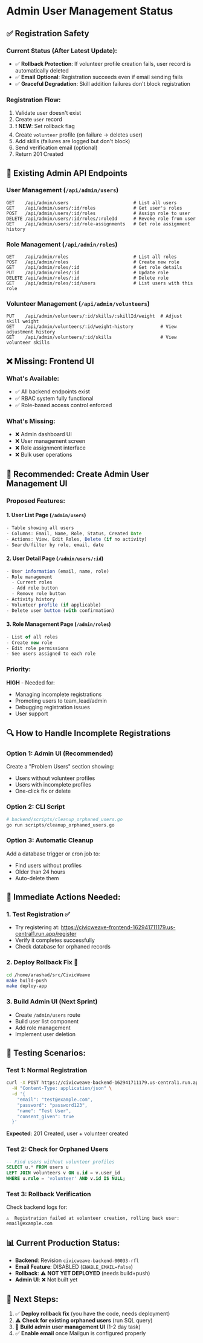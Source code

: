 # Admin User Management Status

## ✅ Registration Safety

### Current Status (After Latest Update):
- ✅ **Rollback Protection**: If volunteer profile creation fails, user record is automatically deleted
- ✅ **Email Optional**: Registration succeeds even if email sending fails
- ✅ **Graceful Degradation**: Skill addition failures don't block registration

### Registration Flow:
1. Validate user doesn't exist
2. Create `user` record
3. ❗ **NEW**: Set rollback flag
4. Create `volunteer` profile (on failure → deletes user)
5. Add skills (failures are logged but don't block)
6. Send verification email (optional)
7. Return 201 Created

## 🔧 Existing Admin API Endpoints

### User Management (`/api/admin/users`)
```
GET    /api/admin/users                        # List all users
GET    /api/admin/users/:id/roles              # Get user's roles
POST   /api/admin/users/:id/roles              # Assign role to user
DELETE /api/admin/users/:id/roles/:roleId      # Revoke role from user
GET    /api/admin/users/:id/role-assignments   # Get role assignment history
```

### Role Management (`/api/admin/roles`)
```
GET    /api/admin/roles                        # List all roles
POST   /api/admin/roles                        # Create new role
GET    /api/admin/roles/:id                    # Get role details
PUT    /api/admin/roles/:id                    # Update role
DELETE /api/admin/roles/:id                    # Delete role
GET    /api/admin/roles/:id/users              # List users with this role
```

### Volunteer Management (`/api/admin/volunteers`)
```
PUT    /api/admin/volunteers/:id/skills/:skillId/weight  # Adjust skill weight
GET    /api/admin/volunteers/:id/weight-history          # View adjustment history
GET    /api/admin/volunteers/:id/skills                  # View volunteer skills
```

## ❌ Missing: Frontend UI

### What's Available:
- ✅ All backend endpoints exist
- ✅ RBAC system fully functional
- ✅ Role-based access control enforced

### What's Missing:
- ❌ Admin dashboard UI
- ❌ User management screen
- ❌ Role assignment interface
- ❌ Bulk user operations

## 🚀 Recommended: Create Admin User Management UI

### Proposed Features:

#### 1. **User List Page** (`/admin/users`)
```jsx
- Table showing all users
- Columns: Email, Name, Role, Status, Created Date
- Actions: View, Edit Roles, Delete (if no activity)
- Search/filter by role, email, date
```

#### 2. **User Detail Page** (`/admin/users/:id`)
```jsx
- User information (email, name, role)
- Role management
  - Current roles
  - Add role button
  - Remove role button
- Activity history
- Volunteer profile (if applicable)
- Delete user button (with confirmation)
```

#### 3. **Role Management Page** (`/admin/roles`)
```jsx
- List of all roles
- Create new role
- Edit role permissions
- See users assigned to each role
```

### Priority:
**HIGH** - Needed for:
- Managing incomplete registrations
- Promoting users to team_lead/admin
- Debugging registration issues
- User support

## 🔍 How to Handle Incomplete Registrations

### Option 1: Admin UI (Recommended)
Create a "Problem Users" section showing:
- Users without volunteer profiles
- Users with incomplete profiles
- One-click fix or delete

### Option 2: CLI Script
```bash
# backend/scripts/cleanup_orphaned_users.go
go run scripts/cleanup_orphaned_users.go
```

### Option 3: Automatic Cleanup
Add a database trigger or cron job to:
- Find users without profiles
- Older than 24 hours
- Auto-delete them

## 📝 Immediate Actions Needed:

### 1. **Test Registration** ✅
- Try registering at: https://civicweave-frontend-162941711179.us-central1.run.app/register
- Verify it completes successfully
- Check database for orphaned records

### 2. **Deploy Rollback Fix** 🔄
```bash
cd /home/arashad/src/CivicWeave
make build-push
make deploy-app
```

### 3. **Build Admin UI** (Next Sprint)
- Create `/admin/users` route
- Build user list component
- Add role management
- Implement user deletion

## 🐛 Testing Scenarios:

### Test 1: Normal Registration
```bash
curl -X POST https://civicweave-backend-162941711179.us-central1.run.app/api/auth/register \
  -H "Content-Type: application/json" \
  -d '{
    "email": "test@example.com",
    "password": "password123",
    "name": "Test User",
    "consent_given": true
  }'
```

**Expected**: 201 Created, user + volunteer created

### Test 2: Check for Orphaned Users
```sql
-- Find users without volunteer profiles
SELECT u.* FROM users u
LEFT JOIN volunteers v ON u.id = v.user_id
WHERE u.role = 'volunteer' AND v.id IS NULL;
```

### Test 3: Rollback Verification
Check backend logs for:
```
⚠️  Registration failed at volunteer creation, rolling back user: email@example.com
```

## 📊 Current Production Status:

- **Backend**: Revision `civicweave-backend-00033-rfl`
- **Email Feature**: DISABLED (`ENABLE_EMAIL=false`)
- **Rollback**: ⚠️ **NOT YET DEPLOYED** (needs build+push)
- **Admin UI**: ❌ Not built yet

## 🎯 Next Steps:

1. ✅ **Deploy rollback fix** (you have the code, needs deployment)
2. ⚠️ **Check for existing orphaned users** (run SQL query)
3. 🔨 **Build admin user management UI** (1-2 day task)
4. ✅ **Enable email** once Mailgun is configured properly

